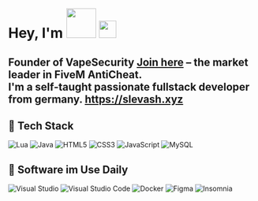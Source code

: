 # Hey, I'm <img src="https://img.shields.io/badge/slevash-8A2BE2" width="60"/> <img src="https://cdn.discordapp.com/avatars/1292065665665990698/7e031240077b97e8b2365c66b6d1b7e0.webp?size=80" width="35"/>

Founder of **VapeSecurity** [**Join here**](https://discord.gg/vapesecurity) – the market leader in FiveM AntiCheat.  
I'm a self-taught passionate fullstack developer from germany.
https://slevash.xyz
---

## 🔧 Tech Stack
![Lua](https://img.shields.io/badge/lua-%232C2D72.svg?style=for-the-badge&logo=lua&logoColor=white)
![Java](https://img.shields.io/badge/java-%23ED8B00.svg?style=for-the-badge&logo=openjdk&logoColor=white)
![HTML5](https://img.shields.io/badge/html5-%23E34F26.svg?style=for-the-badge&logo=html5&logoColor=white)
![CSS3](https://img.shields.io/badge/css3-%231572B6.svg?style=for-the-badge&logo=css3&logoColor=white)
![JavaScript](https://img.shields.io/badge/javascript-%23F7DF1E.svg?style=for-the-badge&logo=javascript&logoColor=black)
![MySQL](https://img.shields.io/badge/mysql-4479A1.svg?style=for-the-badge&logo=mysql&logoColor=white)

## 🔧 Software im Use Daily
![Visual Studio](https://img.shields.io/badge/Visual%20Studio-5C2D91.svg?style=for-the-badge&logo=visual-studio&logoColor=white)
![Visual Studio Code](https://img.shields.io/badge/Visual%20Studio%20Code-0078d7.svg?style=for-the-badge&logo=visual-studio-code&logoColor=white)
![Docker](https://img.shields.io/badge/docker-%230db7ed.svg?style=for-the-badge&logo=docker&logoColor=white)
![Figma](https://img.shields.io/badge/figma-%23F24E1E.svg?style=for-the-badge&logo=figma&logoColor=white)
![Insomnia](https://img.shields.io/badge/Insomnia-FF6C37?style=for-the-badge&logo=insomnia&logoColor=white)
